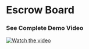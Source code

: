 # Escrow Board

### See Complete Demo Video

<a href="https://vimeo.com/841481124?share=copy" target="_blank">
 <img src="https://github.com/Escrow-Board/escrow-board/assets/16322269/895bb8e0-9d94-4575-9725-e7f8937a3465" alt="Watch the video" />
</a>
